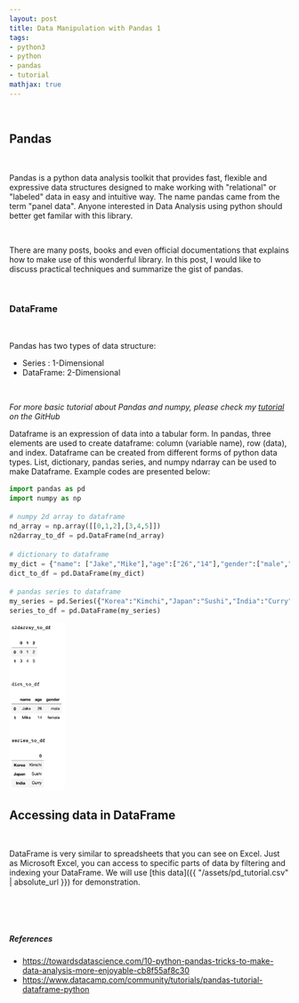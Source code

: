 ```yaml
---
layout: post
title: Data Manipulation with Pandas 1
tags:
- python3
- python
- pandas
- tutorial
mathjax: true
---
```


<br>

## Pandas

<br>

Pandas is a python data analysis toolkit that provides fast, flexible and expressive data structures designed to make working with "relational" or "labeled" data in easy and intuitive way. The name pandas came from the term "panel data". Anyone interested in Data Analysis using python should better get familar with this library.

<br>

There are many posts, books and even official documentations that explains how to make use of this wonderful library. In this post, I would like to discuss practical techniques and summarize the gist of pandas. 

<br>

### DataFrame

<br>

Pandas has two types of data structure:

- Series : 1-Dimensional
- DataFrame: 2-Dimensional

<br>

*For more basic tutorial about Pandas and numpy, please check my [tutorial](https://github.com/agdal1125/CK2/blob/master/Day%201/Chapter%205%20-%20Data%20Manipulation%20II%20(Pandas).ipynb) on the GitHub*

Dataframe is an expression of data into a tabular form. In pandas, three elements are used to create dataframe: column (variable name), row (data), and index. Dataframe can be created from different forms of python data types. List, dictionary, pandas series, and numpy ndarray can be used to make Dataframe. Example codes are presented below:

```python
import pandas as pd
import numpy as np

# numpy 2d array to dataframe
nd_array = np.array([[0,1,2],[3,4,5]])
n2darray_to_df = pd.DataFrame(nd_array)

# dictionary to dataframe
my_dict = {"name": ["Jake","Mike"],"age":["26","14"],"gender":["male","female"]}
dict_to_df = pd.DataFrame(my_dict)

# pandas series to dataframe
my_series = pd.Series({"Korea":"Kimchi","Japan":"Sushi","India":"Curry"})
series_to_df = pd.DataFrame(my_series)
```

<img src="/assets/images/pd_output.png" width=100>

<br>

## Accessing data in DataFrame

<br>

DataFrame is very similar to spreadsheets that you can see on Excel. Just as Microsoft Excel, you can access to specific parts of data by filtering and indexing your DataFrame. We will use [this data]({{ "/assets/pd_tutorial.csv" | absolute_url }}) for demonstration.

<br>

<br>

<br>







##### References

- https://towardsdatascience.com/10-python-pandas-tricks-to-make-data-analysis-more-enjoyable-cb8f55af8c30
- https://www.datacamp.com/community/tutorials/pandas-tutorial-dataframe-python